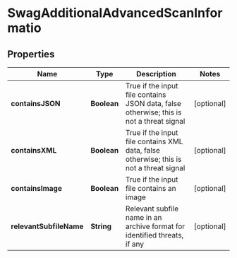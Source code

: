 
# SwagAdditionalAdvancedScanInformatio

## Properties
Name | Type | Description | Notes
------------ | ------------- | ------------- | -------------
**containsJSON** | **Boolean** | True if the input file contains JSON data, false otherwise; this is not a threat signal |  [optional]
**containsXML** | **Boolean** | True if the input file contains XML data, false otherwise; this is not a threat signal |  [optional]
**containsImage** | **Boolean** | True if the input file contains an image |  [optional]
**relevantSubfileName** | **String** | Relevant subfile name in an archive format for identified threats, if any |  [optional]



